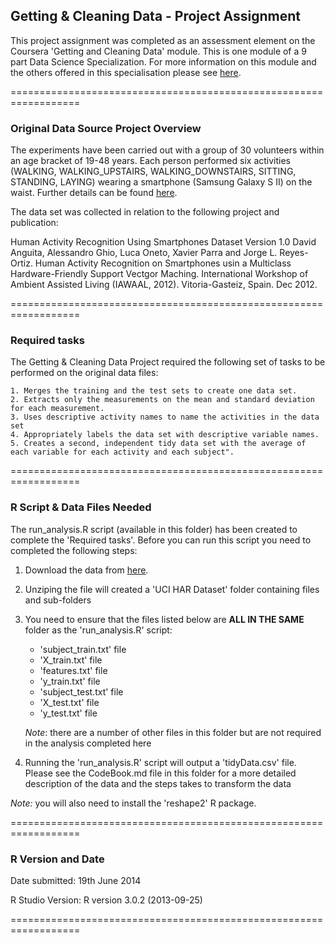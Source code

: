 
## Getting & Cleaning Data - Project Assignment

This project assignment was completed as an assessment element on the Coursera 'Getting and Cleaning Data' module. This is one module of a 9 part Data Science Specialization. For more information on this module and the others offered in this specialisation please see [here](https://www.coursera.org/specialization/jhudatascience/1/courses).

==================================================================

### Original Data Source Project Overview

The experiments have been carried out with a group of 30 volunteers within an age bracket of 19-48 years. Each person performed six activities (WALKING, WALKING_UPSTAIRS, WALKING_DOWNSTAIRS, SITTING, STANDING, LAYING) wearing a smartphone (Samsung Galaxy S II) on the waist. Further details can be found [here](http://archive.ics.uci.edu/ml/datasets/Human+Activity+Recognition+Using+Smartphones).

The data set was collected in relation to the following project and publication:

Human Activity Recognition Using Smartphones Dataset Version 1.0
David Anguita, Alessandro Ghio, Luca Oneto, Xavier Parra and Jorge L. Reyes-Ortiz. Human Activity Recognition on 
Smartphones usin a Multiclass Hardware-Friendly Support Vectgor Maching. International Workshop of Ambient Assisted 
Living (IAWAAL, 2012). Vitoria-Gasteiz, Spain. Dec 2012. 

==================================================================

### Required tasks
The Getting & Cleaning Data Project required the following set of tasks to be performed on the original data files:


    1. Merges the training and the test sets to create one data set.
    2. Extracts only the measurements on the mean and standard deviation for each measurement. 
    3. Uses descriptive activity names to name the activities in the data set
    4. Appropriately labels the data set with descriptive variable names. 
    5. Creates a second, independent tidy data set with the average of each variable for each activity and each subject". 

==================================================================

### R Script & Data Files Needed 
The run_analysis.R script (available in this folder) has been created to complete the 'Required tasks'. Before you can run this script you need to completed the following steps:

1. Download the data from [here](https://d396qusza40orc.cloudfront.net/getdata%2Fprojectfiles%2FUCI%20HAR%20Dataset.zip).

2. Unziping the file will created a 'UCI HAR Dataset' folder containing files and sub-folders

3. You need to ensure that the files listed below are **ALL IN THE SAME** folder as the 'run_analysis.R' script:
    * 'subject_train.txt' file
    * 'X_train.txt' file
    * 'features.txt' file
    * 'y_train.txt' file
    * 'subject_test.txt' file
    * 'X_test.txt' file
    * 'y_test.txt' file

    *Note*: there are a number of other files in this folder but are not required in the analysis completed here

4. Running the 'run_analysis.R' script will output a 'tidyData.csv' file. Please see the CodeBook.md file in this folder for a more detailed description of the data and the steps takes to transform the data

*Note:* you will also need to install the 'reshape2' R package. 

==================================================================

### R Version and Date

Date submitted: 19th June 2014

R Studio Version: R version 3.0.2 (2013-09-25)

==================================================================



